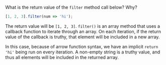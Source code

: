 What is the return value of the `filter` method call below? Why?
```javascript
[1, 2, 3].filter(num => 'hi');
```

The return value will be `[1, 2, 3]`. `filter()` is an array method that uses a callback function to iterate through an array. On each iteration, if the return value of the callback is truthy, that element will be included in a new array.

In this case, because of arrow function syntax, we have an implicit `return 'hi'` being run on every iteration. A non-empty string is a truthy value, and thus all elements will be included in the returned array.